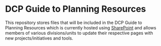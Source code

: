 # DCP Guide to Planning Resources
This repository stores files that will be included in the DCP Guide to Planning Resources which is currently hosted using [SharePoint](https://www.microsoft.com/en-us/microsoft-365/sharepoint/collaboration) and allows members of various divisions/units to update their respective pages with new projects/initiatives and tools.
